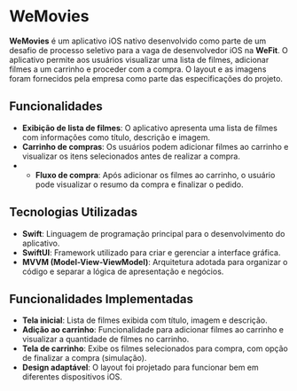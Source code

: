 # WeMovies

**WeMovies** é um aplicativo iOS nativo desenvolvido como parte de um desafio de processo seletivo para a vaga de desenvolvedor iOS na **WeFit**. O aplicativo permite aos usuários visualizar uma lista de filmes, adicionar filmes a um carrinho e proceder com a compra. O layout e as imagens foram fornecidos pela empresa como parte das especificações do projeto.

## Funcionalidades

- **Exibição de lista de filmes**: O aplicativo apresenta uma lista de filmes com informações como título, descrição e imagem.
- **Carrinho de compras**: Os usuários podem adicionar filmes ao carrinho e visualizar os itens selecionados antes de realizar a compra.
- - **Fluxo de compra**: Após adicionar os filmes ao carrinho, o usuário pode visualizar o resumo da compra e finalizar o pedido.

## Tecnologias Utilizadas

- **Swift**: Linguagem de programação principal para o desenvolvimento do aplicativo.
- **SwiftUI**: Framework utilizado para criar e gerenciar a interface gráfica.
- **MVVM (Model-View-ViewModel)**: Arquitetura adotada para organizar o código e separar a lógica de apresentação e negócios.

## Funcionalidades Implementadas

- **Tela inicial**: Lista de filmes exibida com título, imagem e descrição.
- **Adição ao carrinho**: Funcionalidade para adicionar filmes ao carrinho e visualizar a quantidade de filmes no carrinho.
- **Tela de carrinho**: Exibe os filmes selecionados para compra, com opção de finalizar a compra (simulação).
- **Design adaptável**: O layout foi projetado para funcionar bem em diferentes dispositivos iOS.
